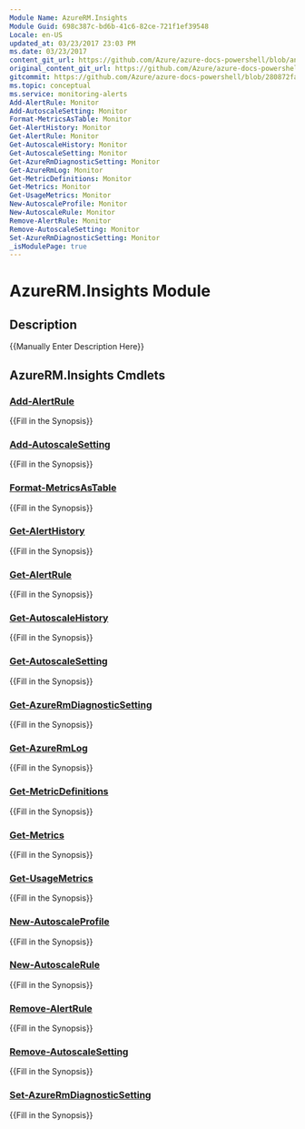 ```yaml
---
Module Name: AzureRM.Insights
Module Guid: 698c387c-bd6b-41c6-82ce-721f1ef39548
Locale: en-US
updated_at: 03/23/2017 23:03 PM
ms.date: 03/23/2017
content_git_url: https://github.com/Azure/azure-docs-powershell/blob/anne052617/azureps-cmdlets-docs/ResourceManager/AzureRM.Insights/v1.0.4.3/AzureRM.Insights.md
original_content_git_url: https://github.com/Azure/azure-docs-powershell/blob/anne052617/azureps-cmdlets-docs/ResourceManager/AzureRM.Insights/v1.0.4.3/AzureRM.Insights.md
gitcommit: https://github.com/Azure/azure-docs-powershell/blob/280872fa529e03be2466fa2252957a2060a9dfe4
ms.topic: conceptual
ms.service: monitoring-alerts
Add-AlertRule: Monitor
Add-AutoscaleSetting: Monitor
Format-MetricsAsTable: Monitor
Get-AlertHistory: Monitor
Get-AlertRule: Monitor
Get-AutoscaleHistory: Monitor
Get-AutoscaleSetting: Monitor
Get-AzureRmDiagnosticSetting: Monitor
Get-AzureRmLog: Monitor
Get-MetricDefinitions: Monitor
Get-Metrics: Monitor
Get-UsageMetrics: Monitor
New-AutoscaleProfile: Monitor
New-AutoscaleRule: Monitor
Remove-AlertRule: Monitor
Remove-AutoscaleSetting: Monitor
Set-AzureRmDiagnosticSetting: Monitor
_isModulePage: true
---
```


# AzureRM.Insights Module
## Description
{{Manually Enter Description Here}}

## AzureRM.Insights Cmdlets
### [Add-AlertRule](Add-AlertRule.md)
{{Fill in the Synopsis}}

### [Add-AutoscaleSetting](Add-AutoscaleSetting.md)
{{Fill in the Synopsis}}

### [Format-MetricsAsTable](Format-MetricsAsTable.md)
{{Fill in the Synopsis}}

### [Get-AlertHistory](Get-AlertHistory.md)
{{Fill in the Synopsis}}

### [Get-AlertRule](Get-AlertRule.md)
{{Fill in the Synopsis}}

### [Get-AutoscaleHistory](Get-AutoscaleHistory.md)
{{Fill in the Synopsis}}

### [Get-AutoscaleSetting](Get-AutoscaleSetting.md)
{{Fill in the Synopsis}}

### [Get-AzureRmDiagnosticSetting](Get-AzureRmDiagnosticSetting.md)
{{Fill in the Synopsis}}

### [Get-AzureRmLog](Get-AzureRmLog.md)
{{Fill in the Synopsis}}

### [Get-MetricDefinitions](Get-MetricDefinitions.md)
{{Fill in the Synopsis}}

### [Get-Metrics](Get-Metrics.md)
{{Fill in the Synopsis}}

### [Get-UsageMetrics](Get-UsageMetrics.md)
{{Fill in the Synopsis}}

### [New-AutoscaleProfile](New-AutoscaleProfile.md)
{{Fill in the Synopsis}}

### [New-AutoscaleRule](New-AutoscaleRule.md)
{{Fill in the Synopsis}}

### [Remove-AlertRule](Remove-AlertRule.md)
{{Fill in the Synopsis}}

### [Remove-AutoscaleSetting](Remove-AutoscaleSetting.md)
{{Fill in the Synopsis}}

### [Set-AzureRmDiagnosticSetting](Set-AzureRmDiagnosticSetting.md)
{{Fill in the Synopsis}}

